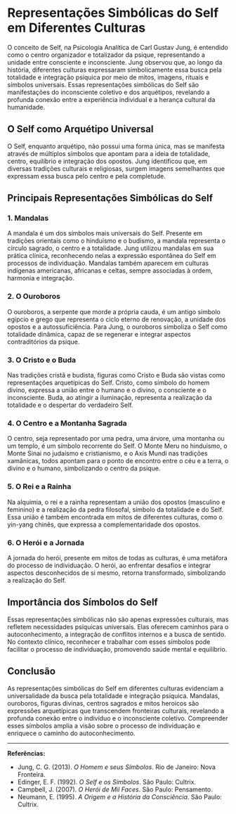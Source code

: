 
# Representações Simbólicas do Self em Diferentes Culturas

O conceito de Self, na Psicologia Analítica de Carl Gustav Jung, é entendido como o centro organizador e totalizador da psique, representando a unidade entre consciente e inconsciente. Jung observou que, ao longo da história, diferentes culturas expressaram simbolicamente essa busca pela totalidade e integração psíquica por meio de mitos, imagens, rituais e símbolos universais. Essas representações simbólicas do Self são manifestações do inconsciente coletivo e dos arquétipos, revelando a profunda conexão entre a experiência individual e a herança cultural da humanidade.

## O Self como Arquétipo Universal

O Self, enquanto arquétipo, não possui uma forma única, mas se manifesta através de múltiplos símbolos que apontam para a ideia de totalidade, centro, equilíbrio e integração dos opostos. Jung identificou que, em diversas tradições culturais e religiosas, surgem imagens semelhantes que expressam essa busca pelo centro e pela completude.

## Principais Representações Simbólicas do Self

### 1. Mandalas

A mandala é um dos símbolos mais universais do Self. Presente em tradições orientais como o hinduísmo e o budismo, a mandala representa o círculo sagrado, o centro e a totalidade. Jung utilizou mandalas em sua prática clínica, reconhecendo nelas a expressão espontânea do Self em processos de individuação. Mandalas também aparecem em culturas indígenas americanas, africanas e celtas, sempre associadas à ordem, harmonia e integração.

### 2. O Ouroboros

O ouroboros, a serpente que morde a própria cauda, é um antigo símbolo egípcio e grego que representa o ciclo eterno de renovação, a unidade dos opostos e a autossuficiência. Para Jung, o ouroboros simboliza o Self como totalidade dinâmica, capaz de se regenerar e integrar aspectos contraditórios da psique.

### 3. O Cristo e o Buda

Nas tradições cristã e budista, figuras como Cristo e Buda são vistas como representações arquetípicas do Self. Cristo, como símbolo do homem divino, expressa a união entre o humano e o divino, o consciente e o inconsciente. Buda, ao atingir a iluminação, representa a realização da totalidade e o despertar do verdadeiro Self.

### 4. O Centro e a Montanha Sagrada

O centro, seja representado por uma pedra, uma árvore, uma montanha ou um templo, é um símbolo recorrente do Self. O Monte Meru no hinduísmo, o Monte Sinai no judaísmo e cristianismo, e o Axis Mundi nas tradições xamânicas, todos apontam para o ponto de encontro entre o céu e a terra, o divino e o humano, simbolizando o centro da psique.

### 5. O Rei e a Rainha

Na alquimia, o rei e a rainha representam a união dos opostos (masculino e feminino) e a realização da pedra filosofal, símbolo da totalidade e do Self. Essa união é também encontrada em mitos de diferentes culturas, como o yin-yang chinês, que expressa a complementaridade dos opostos.

### 6. O Herói e a Jornada

A jornada do herói, presente em mitos de todas as culturas, é uma metáfora do processo de individuação. O herói, ao enfrentar desafios e integrar aspectos desconhecidos de si mesmo, retorna transformado, simbolizando a realização do Self.

## Importância dos Símbolos do Self

Essas representações simbólicas não são apenas expressões culturais, mas refletem necessidades psíquicas universais. Elas oferecem caminhos para o autoconhecimento, a integração de conflitos internos e a busca de sentido. No contexto clínico, reconhecer e trabalhar com esses símbolos pode facilitar o processo de individuação, promovendo saúde mental e equilíbrio.

## Conclusão

As representações simbólicas do Self em diferentes culturas evidenciam a universalidade da busca pela totalidade e integração psíquica. Mandalas, ouroboros, figuras divinas, centros sagrados e mitos heroicos são expressões arquetípicas que transcendem fronteiras culturais, revelando a profunda conexão entre o indivíduo e o inconsciente coletivo. Compreender esses símbolos amplia a visão sobre o processo de individuação e enriquece o caminho do autoconhecimento.

---

**Referências:**

- Jung, C. G. (2013). *O Homem e seus Símbolos*. Rio de Janeiro: Nova Fronteira.
- Edinger, E. F. (1992). *O Self e os Símbolos*. São Paulo: Cultrix.
- Campbell, J. (2007). *O Herói de Mil Faces*. São Paulo: Pensamento.
- Neumann, E. (1995). *A Origem e a História da Consciência*. São Paulo: Cultrix.
```
